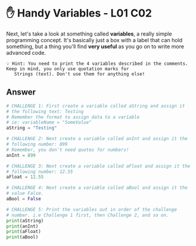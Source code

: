 # ✋ Handy Variables - L01 C02

Next, let's take a look at something called **variables**, a really simple programming concept. It's basically just a box with a label that can hold something, but a thing you'll find **very useful** as you go on to write more advanced code.

```
💡 Hint: You need to print the 4 variables described in the comments. Keep in mind, you only use quotation marks for 
   Strings (text). Don't use them for anything else!
```

## Answer

```python
# CHALLENGE 1: First create a variable called aString and assign it
# the following text: Testing
# Remember the format to assign data to a variable
# ie: variableName = "SomeValue"
aString = "Testing"

# CHALLENGE 2: Next create a variable called anInt and assign it the
# following number: 899
# Remember, you don't need quotes for numbers!
anInt = 899

# CHALLENGE 3: Next create a variable called aFloat and assign it the
# following number: 12.55
aFloat = 12.55

# CHALLENGE 4: Next create a variable called aBool and assign it the
# value False.
aBool = False

# CHALLENGE 5: Print the variables out in order of the challenge
# number. i.e Challenge 1 first, then Challenge 2, and so on.
print(aString)
print(anInt)
print(aFloat)
print(aBool)
```
